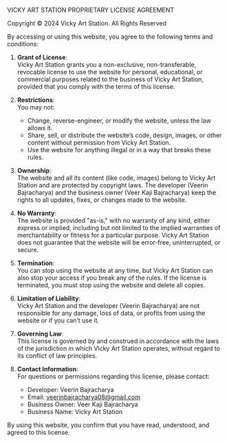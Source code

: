 VICKY ART STATION PROPRIETARY LICENSE AGREEMENT

Copyright © 2024 Vicky Art Station. All Rights Reserved

By accessing or using this website, you agree to the following terms and conditions:

1. **Grant of License**:  
    Vicky Art Station grants you a non-exclusive, non-transferable, revocable license to use the website for personal, educational, or commercial purposes related to the business of Vicky Art Station, provided that you comply with the terms of this license.

2. **Restrictions**:  
   You may not:
     - Change, reverse-engineer, or modify the website, unless the law allows it.
     - Share, sell, or distribute the website’s code, design, images, or other content without permission from Vicky Art Station.
     - Use the website for anything illegal or in a way that breaks these rules.

3. **Ownership**:  
    The website and all its content (like code, images) belong to Vicky Art Station and are protected by copyright laws. The developer (Veerin Bajracharya) and the business owner (Veer Kaji Bajracharya) keep the rights to all updates, fixes, or changes made to the website.

4. **No Warranty**:  
   The website is provided "as-is," with no warranty of any kind, either express or implied, including but not limited to the implied warranties of merchantability or fitness for a particular purpose. Vicky Art Station does not guarantee that the website will be error-free, uninterrupted, or secure.

5. **Termination**:  
    You can stop using the website at any time, but Vicky Art Station can also stop your access if you break any of the rules. If the license is terminated, you must stop using the website and delete all copies.

6. **Limitation of Liability**:  
    Vicky Art Station and the developer (Veerin Bajracharya) are not responsible for any damage, loss of data, or profits from using the website or if you can’t use it.

7. **Governing Law**:  
   This license is governed by and construed in accordance with the laws of the jurisdiction in which Vicky Art Station operates, without regard to its conflict of law principles.

8. **Contact Information**:  
   For questions or permissions regarding this license, please contact:  
   - Developer: Veerin Bajracharya  
   - Email: veerinbajracharya08@gmail.com
   - Business Owner: Veer Kaji Bajracharya  
   - Business Name: Vicky Art Station

By using this website, you confirm that you have read, understood, and agreed to this license.

